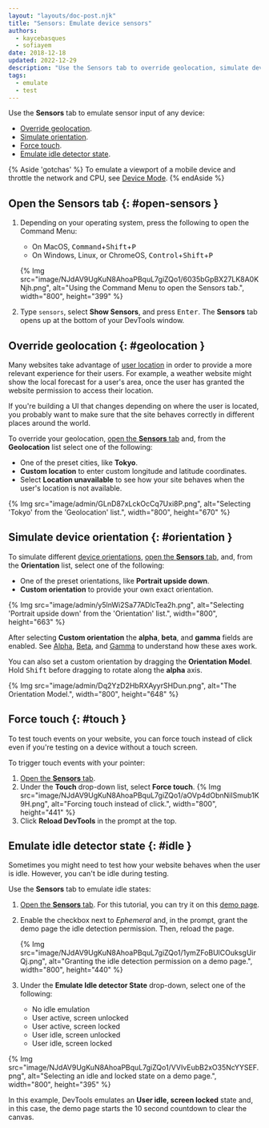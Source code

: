 ```yaml
---
layout: "layouts/doc-post.njk"
title: "Sensors: Emulate device sensors"
authors:
  - kaycebasques
  - sofiayem
date: 2018-12-18
updated: 2022-12-29
description: "Use the Sensors tab to override geolocation, simulate device orientation, force touch, and emulate idle state."
tags:
  - emulate
  - test
---
```


Use the **Sensors** tab to emulate sensor input of any device:

- [Override geolocation](#geolocation).
- [Simulate orientation](#orientation).
- [Force touch](#touch).
- [Emulate idle detector state](#idle).

{% Aside 'gotchas' %}
To emulate a viewport of a mobile device and throttle the network and CPU, see [Device Mode](/docs/devtools/device-mode/).
{% endAside %}

## Open the Sensors tab {: #open-sensors }

1.  Depending on your operating system, press the following to open the Command Menu:

    - On MacOS, <kbd>Command</kbd>+<kbd>Shift</kbd>+<kbd>P</kbd>
    - On Windows, Linux, or ChromeOS, <kbd>Control</kbd>+<kbd>Shift</kbd>+<kbd>P</kbd>

    {% Img src="image/NJdAV9UgKuN8AhoaPBquL7giZQo1/6035bGpBX27LK8A0KNjh.png", alt="Using the Command Menu to open the Sensors tab.", width="800", height="399" %}

1.  Type `sensors`, select **Show Sensors**, and press <kbd>Enter</kbd>. The **Sensors** tab opens up at the bottom of your DevTools window.

## Override geolocation {: #geolocation }

Many websites take advantage of [user location][5] in order to provide a more relevant experience for their users. For example, a weather website might show the local forecast for a user's area, once the user has granted the website permission to access their location.

If you're building a UI that changes depending on where the user is located, you probably want to make sure that the site behaves correctly in different places around the world.

To override your geolocation, [open the **Sensors** tab](#open-sensors) and, from the **Geolocation** list select one of the following:

- One of the preset cities, like **Tokyo**.
- **Custom location** to enter custom longitude and latitude coordinates.
- Select **Location unavailable** to see how your site behaves when the user's location is not available.

{% Img src="image/admin/GLnD87xLckOcCq7Uxi8P.png", alt="Selecting 'Tokyo' from the 'Geolocation' list.", width="800", height="670" %}

## Simulate device orientation {: #orientation }

To simulate different [device orientations][1], [open the **Sensors** tab](#open-sensors), and, from the **Orientation** list, select one of the following:

- One of the preset orientations, like **Portrait upside down**.
- **Custom orientation** to provide your own exact orientation.

{% Img src="image/admin/y5lnWi2Sa77ADlcTea2h.png", alt="Selecting 'Portrait upside down' from the 'Orientation' list.", width="800", height="663" %}

After selecting **Custom orientation** the **alpha**, **beta**, and **gamma** fields are
enabled. See [Alpha][2], [Beta][3], and [Gamma][4] to understand how these axes work.

You can also set a custom orientation by dragging the **Orientation Model**. Hold
<kbd>Shift</kbd> before dragging to rotate along the **alpha** axis.

{% Img src="image/admin/Dq2YzD2HbRXAyyrSHDun.png", alt="The Orientation Model.", width="800", height="648" %}

## Force touch {: #touch }

To test touch events on your website, you can force touch instead of click even if you're testing on a device without a touch screen.

To trigger touch events with your pointer:

1. [Open the **Sensors** tab](#open-sensors).
1. Under the **Touch** drop-down list, select **Force touch**.
   {% Img src="image/NJdAV9UgKuN8AhoaPBquL7giZQo1/aOVp4dObnNiISmub1K9H.png", alt="Forcing touch instead of click.", width="800", height="441" %}
1. Click **Reload DevTools** in the prompt at the top.

## Emulate idle detector state {: #idle }

Sometimes you might need to test how your website behaves when the user is idle. However, you can't be idle during testing.

Use the **Sensors** tab to emulate idle states:

1. [Open the **Sensors** tab](#open-sensors). For this tutorial, you can try it on this [demo page]().
1. Enable the checkbox next to *Ephemeral* and, in the prompt, grant the demo page the idle detection permission. Then, reload the page.

   {% Img src="image/NJdAV9UgKuN8AhoaPBquL7giZQo1/1ymZFoBUlCOuksgUirQj.png", alt="Granting the idle detection permission on a demo page.", width="800", height="440" %}

1. Under the **Emulate Idle detector State** drop-down, select one of the following:

   - No idle emulation
   - User active, screen unlocked
   - User active, screen locked
   - User idle, screen unlocked
   - User idle, screen locked

{% Img src="image/NJdAV9UgKuN8AhoaPBquL7giZQo1/VVIvEubB2xO35NcYYSEF.png", alt="Selecting an idle and locked state on a demo page.", width="800", height="395" %}

In this example, DevTools emulates an **User idle, screen locked** state and, in this case, the demo page starts the 10 second countdown to clear the canvas.


[1]: https://web.dev/device-orientation/
[2]: https://web.dev/device-orientation/#alpha
[3]: https://web.dev/device-orientation/#beta
[4]: https://web.dev/device-orientation/#gamma
[5]: https://web.dev/user-location/
